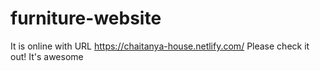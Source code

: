 # furniture-website
It is online with URL https://chaitanya-house.netlify.com/
Please check it out! 
It's awesome
